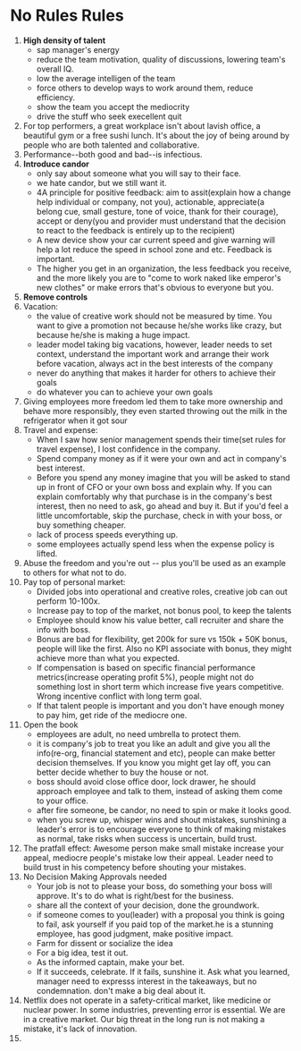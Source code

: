 # No Rules Rules

1. **High density of talent**
    - sap manager's energy
    - reduce the team motivation, quality of discussions, lowering team's overall IQ. 
    - low the average intelligen of the team
    - force others to develop ways to work around them, reduce efficiency.
    - show the team you accept the mediocrity
    - drive the stuff who seek execellent quit
2. For top performers, a great workplace isn't about lavish office, a beautiful gym or a free sushi lunch. It's about the joy of being around by people who are both talented and collaborative.
3. Performance--both good and bad--is infectious. 
4. **Introduce candor**
    - only say about someone what you will say to their face. 
    - we hate candor, but we still want it. 
    - 4A principle for positive feedback: aim to assit(explain how a change help individual or company, not you), actionable, appreciate(a belong cue, small gesture, tone of voice, thank for their courage), accept or deny(you and provider must understand that the decision to react to the feedback is entirely up to the recipient)
    - A new device show your car current speed and give warning will help a lot reduce the speed in school zone and etc. Feedback is important.
    - The higher you get in an organization, the less feedback you receive, and the more likely you are to "come to work naked like emperor's new clothes" or make errors that's obvious to everyone but you. 
6. **Remove controls**
7. Vacation:
    - the value of creative work should not be measured by time. You want to give a promotion not because he/she works like crazy, but because he/she is making a huge impact. 
    - leader model taking big vacations, however, leader needs to set context, understand the important work and arrange their work before vacation, always act in the best interests of the company
    - never do anything that makes it harder for others to achieve their goals
    - do whatever you can to achieve your own goals
8. Giving employees more freedom led them to take more ownership and behave more responsibly, they even started throwing out the milk in the refrigerator when it got sour
9. Travel and expense:
    - When I saw how senior management spends their time(set rules for travel expense), I lost confidence in the company. 
    - Spend company money as if it were your own and act in company's best interest.
    - Before you spend any money imagine that you will be asked to stand up in front of CFO or your own boss and explain why. If you can explain comfortably why that purchase is in the company's best interest, then no need to ask, go ahead and buy it. But if you'd feel a little uncomfortable, skip the purchase, check in with your boss, or buy something cheaper. 
    - lack of process speeds everything up.
    - some employees actually spend less when the expense policy is lifted. 
10. Abuse the freedom and you're out -- plus you'll be used as an example to others for what not to do.
11. Pay top of personal market:
    - Divided jobs into operational and creative roles, creative job can out perform 10-100x.
    - Increase pay to top of the market, not bonus pool, to keep the talents 
    - Employee should know his value better, call recruiter and share the info with boss.
    - Bonus are bad for flexibility, get 200k for sure vs 150k + 50K bonus, people will like the first. Also no KPI associate with bonus, they might achieve more than what you expected.
    - If compensation is based on specific financial performance metrics(increase operating profit 5%), people might not do something lost in short term which increase five years competitive. Wrong incentive conflict with long term goal. 
    - If that talent people is important and you don't have enough money to pay him, get ride of the mediocre one.
12. Open the book 
    - employees are adult, no need umbrella to protect them.
    - it is company's job to treat you like an adult and give you all the info(re-org, financial statement and etc), people can make better decision themselves. If you know you might get lay off, you can better decide whether to buy the house or not. 
    - boss should avoid close office door, lock drawer, he should approach employee and talk to them, instead of asking them come to your office. 
    - after fire someone, be candor, no need to spin or make it looks good. 
    - when you screw up, whisper wins and shout mistakes, sunshining a leader's error is to encourage everyone to think of making mistakes as normal, take risks when success is uncertain, build trust. 
13. The pratfall effect: Awesome person make small mistake increase your appeal, mediocre people's mistake low their appeal. Leader need to build trust in his competency before shouting your mistakes. 
13. No Decision Making Approvals needed
    - Your job is not to please your boss, do something your boss will approve. It's to do what is right/best for the business.
    - share all the context of your decision, done the groundwork.
    - if someone comes to you(leader) with a proposal you think is going to fail, ask yourself if you paid top of the market.he is a stunning employee, has good judgment, make positive impact.
    - Farm for dissent or socialize the idea
    - For a big idea, test it out.
    - As the informed captain, make your bet.
    - If it succeeds, celebrate. If it fails, sunshine it. Ask what you learned, manager need to expresss interest in the takeaways, but no condemnation. don't make a big deal about it.
14. Netflix does not operate in a safety-critical market, like medicine or nuclear power. In some industries, preventing error is essential. We are in a creative market. Our big threat in the long run is not making a mistake, it's lack of innovation.
15. 
